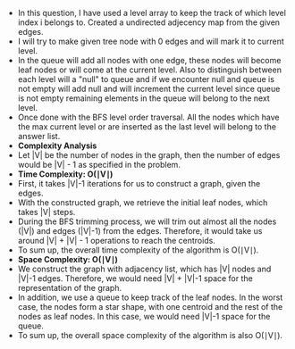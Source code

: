 * In this question, I have used a level array to keep the track of which level index i belongs to. Created a undirected adjecency map from the given edges.
* I will try to make given tree node with 0 edges and will mark it to current level.
* In the queue will add all nodes with one edge, these nodes will become leaf nodes or will come at the current level. Also to distinguish between each level will a "null" to queue and if we encounter null and queue is not empty will add null and will increment the current level since queue is not empty remaining elements in the queue will belong to the next level.
* Once done with the BFS level order traversal. All the nodes which have the max current level or are inserted as the last level will belong to the answer list.
​
* **Complexity Analysis**
​
* Let |V| be the number of nodes in the graph, then the number of edges would be |V| - 1 as specified in the problem.
​
* **Time Complexity: O(∣V∣)**
* First, it takes |V|-1 iterations for us to construct a graph, given the edges.
* With the constructed graph, we retrieve the initial leaf nodes, which takes |V| steps.
* During the BFS trimming process, we will trim out almost all the nodes (|V|) and edges (|V|-1) from the edges. Therefore, it would take us around |V| + |V| - 1 operations to reach the centroids.
* To sum up, the overall time complexity of the algorithm is O(∣V∣).
​
* **Space Complexity: O(∣V∣)**
* We construct the graph with adjacency list, which has |V| nodes and |V|-1 edges. Therefore, we would need |V| + |V|-1 space for the representation of the graph.
* In addition, we use a queue to keep track of the leaf nodes. In the worst case, the nodes form a star shape, with one centroid and the rest of the nodes as leaf nodes. In this case, we would need |V|-1 space for the queue.
* To sum up, the overall space complexity of the algorithm is also O(∣V∣).